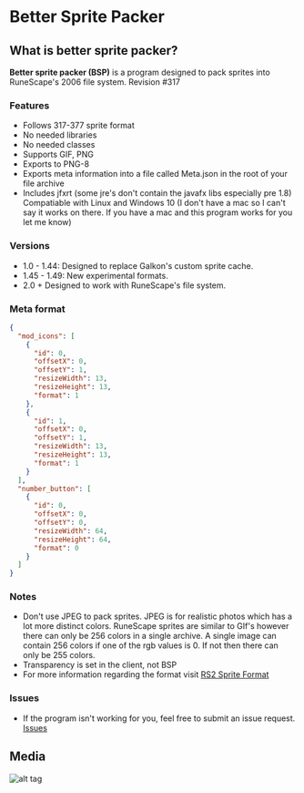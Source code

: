 # Better Sprite Packer
## What is better sprite packer?
**Better sprite packer (BSP)** is a program designed to pack sprites into RuneScape's 2006 file system. Revision #317

### Features

* Follows 317-377 sprite format
* No needed libraries
* No needed classes
* Supports GIF, PNG
* Exports to PNG-8
* Exports meta information into a file called Meta.json in the root of your file archive
* Includes jfxrt (some jre's don't contain the javafx libs especially pre 1.8)
Compatiable with Linux and Windows 10 (I don't have a mac so I can't say it works on there. If you have a mac and this program works for you let me know)

### Versions

* 1.0 - 1.44: Designed to replace Galkon's custom sprite cache.
* 1.45 - 1.49: New experimental formats.
* 2.0 + Designed to work with RuneScape's file system.

### Meta format

```json
{
  "mod_icons": [
    {
      "id": 0,
      "offsetX": 0,
      "offsetY": 1,
      "resizeWidth": 13,
      "resizeHeight": 13,
      "format": 1
    },
    {
      "id": 1,
      "offsetX": 0,
      "offsetY": 1,
      "resizeWidth": 13,
      "resizeHeight": 13,
      "format": 1
    }
  ],
  "number_button": [
    {
      "id": 0,
      "offsetX": 0,
      "offsetY": 0,
      "resizeWidth": 64,
      "resizeHeight": 64,
      "format": 0
    }
  ]
}
```

### Notes

* Don't use JPEG to pack sprites. JPEG is for realistic photos which has a lot more distinct colors. RuneScape sprites are similar to GIf's however there can only be 256 colors in a single archive. A single image can contain 256 colors if one of the rgb values is 0. If not then there can only be 255 colors.
* Transparency is set in the client, not BSP
* For more information regarding the format visit [RS2 Sprite Format](https://www.rune-server.ee/runescape-development/rs2-server/informative-threads/661911-rs2-sprite-format-depth.html)

### Issues

* If the program isn't working for you, feel free to submit an issue request. [Issues](https://github.com/nshusa/better-sprite-packer-gui/issues)

## Media
![alt tag](http://i.imgur.com/ccimVaW.png)